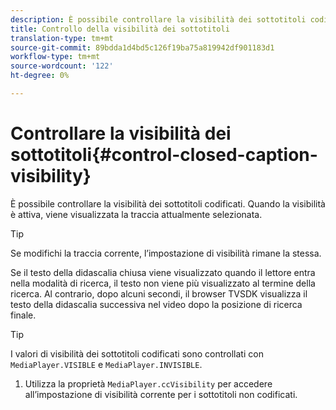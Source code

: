 ```yaml
---
description: È possibile controllare la visibilità dei sottotitoli codificati. Quando la visibilità è attiva, viene visualizzata la traccia attualmente selezionata.
title: Controllo della visibilità dei sottotitoli
translation-type: tm+mt
source-git-commit: 89bdda1d4bd5c126f19ba75a819942df901183d1
workflow-type: tm+mt
source-wordcount: '122'
ht-degree: 0%

---
```



# Controllare la visibilità dei sottotitoli{#control-closed-caption-visibility}

È possibile controllare la visibilità dei sottotitoli codificati. Quando la visibilità è attiva, viene visualizzata la traccia attualmente selezionata.

>[!TIP]
>
>Se modifichi la traccia corrente, l’impostazione di visibilità rimane la stessa.

Se il testo della didascalia chiusa viene visualizzato quando il lettore entra nella modalità di ricerca, il testo non viene più visualizzato al termine della ricerca. Al contrario, dopo alcuni secondi, il browser TVSDK visualizza il testo della didascalia successiva nel video dopo la posizione di ricerca finale.

>[!TIP]
>
>I valori di visibilità dei sottotitoli codificati sono controllati con `MediaPlayer.VISIBLE` e `MediaPlayer.INVISIBLE`.

1. Utilizza la proprietà `MediaPlayer.ccVisibility` per accedere all’impostazione di visibilità corrente per i sottotitoli non codificati.

